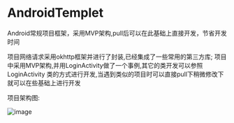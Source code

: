 # AndroidTemplet
Android常规项目框架，采用MVP架构,pull后可以在此基础上直接开发，节省开发时间

项目网络请求采用okhttp框架并进行了封装,已经集成了一些常用的第三方库;
项目中采用MVP架构,并用LoginActivity做了一个事例,其它的类开发可以参照LoginActivity
类的方式进行开发,当遇到类似的项目时可以直接pull下稍微修改下就可以在些基础上进行开发


项目架构图:

![image](https://s3.amazonaws.com/f.cl.ly/items/0n1F473O2Z1H060n0x1l/androidTemplet架构.png)







